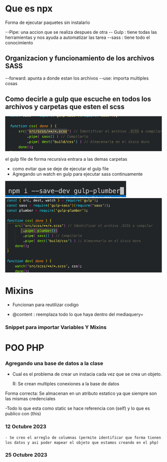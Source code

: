 

# Que es npx

Forma de ejecutar paquetes sin instalarlo

--Pipe: una accion que se realiza despues de otra
 -- Gulp : tiene todas las herramientas y nos ayuda a automatizar las tarea
--sass : tiene todo el conocimiento

## Organizacion y funcionamiento de los archivos SASS

--forward: apunta a donde estan los archivos
--use: importa multiples cosas

## Como decirle a gulp que escuche en todos los archivos y carpetas que esten el scss

![Alt text](image.png)

el gulp file de forma recursiva entrara a las demas carpetas

- como evitar que se deje de ejecutar el gulp file
- Agregando un watch en gulp para ejecutar sass continuamente



![Alt text](image-2.png)
![Alt text](image-3.png)

# Mixins

- Funcionan para reutilizar codigo

- @content : reemplaza todo lo que haya dentro del mediaquery=

### Snippet para importar Variables Y Mixins

# POO PHP

### Agregando una base de datos a la clase

- Cual es el problema de crear un instacia cada vez que se crea un objeto. 
   
   R: Se crean multiples conexiones a la base de datos

Forma correcta: Se almacenan en un atributo estatico
ya que siempre son las mismas credenciales

-Todo lo que esta como static se hace referencia con (self) y lo que es publico con (this)

### 12 Octubre 2023

    - Se creo el arreglo de columnas (permite identificar que forma tienen los datos y asi poder mapear el objeto que estamos creando en el php)

### 25 Octubre 2023


